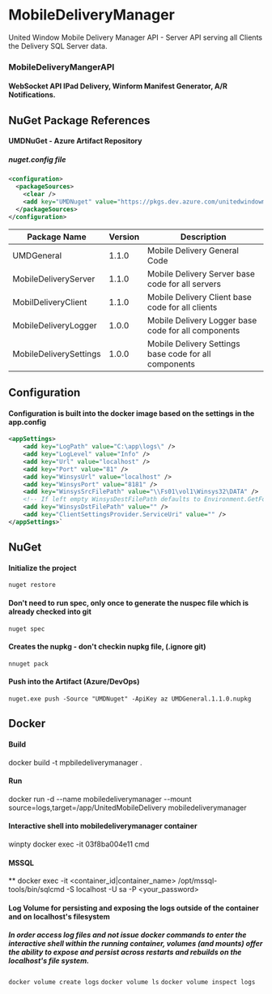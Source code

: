 # MobileDeliveryManager
United Window Mobile Delivery Manager API - Server API serving all Clients the Delivery SQL Server data.
### MobileDeliveryMangerAPI
#### WebSocket API IPad Delivery, Winform Manifest Generator, A/R Notifications.

## NuGet Package References
#### UMDNuGet - Azure Artifact Repository
##### nuget.config file
```xml
<configuration>
  <packageSources>
    <clear />
    <add key="UMDNuget" value="https://pkgs.dev.azure.com/unitedwindowmfg/1e4fcdac-b7c9-4478-823a-109475434848/_packaging/UMDNuget/nuget/v3/index.json" />
  </packageSources>
</configuration>
```

Package Name            | Version   | Description
--------------------    | -------   | -----------
UMDGeneral              | 1.1.0     | Mobile Delivery General Code
MobileDeliveryServer    | 1.1.0     | Mobile Delivery Server base code for all servers
MobilDeliveryClient     | 1.1.0     | Mobile Delivery Client base code for all clients
MobileDeliveryLogger    | 1.0.0     | Mobile Delivery Logger base code for all components
MobileDeliverySettings  | 1.0.0     | Mobile Delivery Settings base code for all components

    
## Configuration
#### Configuration is built into the docker image based on the settings in the app.config

```xml
<appSettings>
    <add key="LogPath" value="C:\app\logs\" />
    <add key="LogLevel" value="Info" />
    <add key="Url" value="localhost" />
    <add key="Port" value="81" />
    <add key="WinsysUrl" value="localhost" />
    <add key="WinsysPort" value="8181" />
    <add key="WinsysSrcFilePath" value="\\Fs01\vol1\Winsys32\DATA" />
    <!-- If left empty WinsysDestFilePath defaults to Environment.GetFolderPath(Environment.SpecialFolder.Desktop)-->
    <add key="WinsysDstFilePath" value="" />
    <add key="ClientSettingsProvider.ServiceUri" value="" />
</appSettings>`
```

## NuGet

#### Initialize the project
`nuget restore`
#### Don't need to run spec, only once to generate the nuspec file which is already checked into git
`nuget spec`
#### Creates the nupkg - don't checkin nupkg file, (.ignore git)
`nnuget pack`
#### Push into the Artifact (Azure/DevOps)
`nuget.exe push -Source "UMDNuget" -ApiKey az UMDGeneral.1.1.0.nupkg`

## Docker

#### Build
docker build -t mpbiledeliverymanager .

#### Run
docker run -d --name mobiledeliverymanager --mount source=logs,target=/app/UnitedMobileDelivery  mobiledeliverymanager

#### Interactive shell into mobiledeliverymanager container
winpty docker exec -it 03f8ba004e11 cmd

#### MSSQL
** docker exec -it <container_id|container_name> /opt/mssql-tools/bin/sqlcmd -S localhost -U sa -P <your_password>

#### Log Volume for persisting and exposing the logs outside of the container and on localhost's filesystem
##### In order access log files and not issue docker commands to enter the interactive shell within the running container, volumes (and mounts) offer the ability to expose and persist across restarts and rebuilds on the localhost's file system.
`docker volume create logs`
`docker volume ls`
`docker volume inspect logs`
